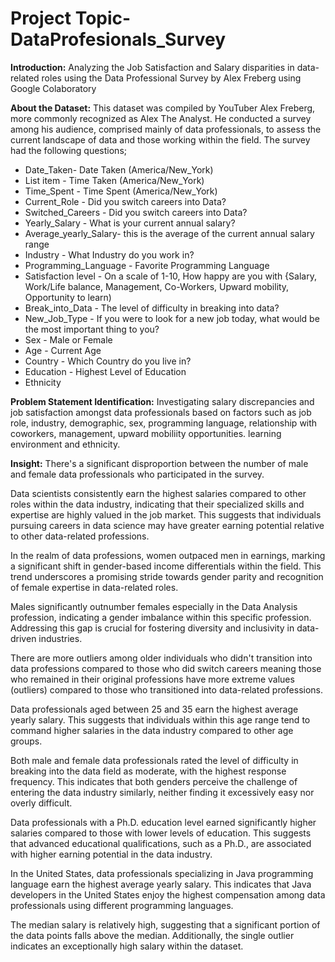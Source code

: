 # **Project Topic- DataProfesionals_Survey**

**Introduction:**
Analyzing the Job Satisfaction and Salary disparities in data-related roles using the Data Professional Survey by Alex Freberg using Google Colaboratory

**About the Dataset:**
This dataset was compiled by YouTuber Alex Freberg, more commonly recognized as Alex The Analyst. He conducted a survey among his audience, comprised mainly of data professionals, to assess the current landscape of data and those working within the field. The survey had the following questions;

*   Date_Taken- Date Taken (America/New_York)
*   List item - Time Taken (America/New_York)
*   Time_Spent - Time Spent (America/New_York)
*   Current_Role - Did you switch careers into Data?
*   Switched_Careers - Did you switch careers into Data?
*   Yearly_Salary - What is your current annual salary?
*   Average_yearly_Salary- this is the average of the current annual salary range
*   Industry - What Industry do you work in?
*   Programming_Language - Favorite Programming Language
*   Satisfaction level - On a scale of 1-10, How happy are you with {Salary, Work/Life balance, Management, Co-Workers, Upward mobility, Opportunity to learn)
*   Break_into_Data - The level of difficulty in breaking into data?
*   New_Job_Type - If you were to look for a new job today, what would be the most important thing to you?
*   Sex - Male or Female
*   Age - Current Age
*   Country  - Which Country do you live in?
*   Education  - Highest Level of Education
*   Ethnicity

**Problem Statement Identification:**
Investigating salary discrepancies and job satisfaction amongst data professionals based on factors such as job role, industry, demographic, sex, programming language, relationship with coworkers, management, upward mobiliity opportunities. learning environment and ethnicity.

**Insight:** 
There's a significant disproportion between the number of male and female data professionals who participated in the survey.

Data scientists consistently earn the highest salaries compared to other roles within the data industry, indicating that their specialized skills and expertise are highly valued in the job market. This suggests that individuals pursuing careers in data science may have greater earning potential relative to other data-related professions.

In the realm of data professions, women outpaced men in earnings, marking a significant shift in gender-based income differentials within the field. This trend underscores a promising stride towards gender parity and recognition of female expertise in data-related roles.

Males significantly outnumber females especially in the Data Analysis profession, indicating a gender imbalance within this specific profession. Addressing this gap is crucial for fostering diversity and inclusivity in data-driven industries.

There are more outliers among older individuals who didn't transition into data professions compared to those who did switch careers meaning those who remained in their original professions have more extreme values (outliers) compared to those who transitioned into data-related professions.

Data professionals aged between 25 and 35 earn the highest average yearly salary. This suggests that individuals within this age range tend to command higher salaries in the data industry compared to other age groups.

Both male and female data professionals rated the level of difficulty in breaking into the data field as moderate, with the highest response frequency. This indicates that both genders perceive the challenge of entering the data industry similarly, neither finding it excessively easy nor overly difficult.

Data professionals with a Ph.D. education level earned significantly higher salaries compared to those with lower levels of education. This suggests that advanced educational qualifications, such as a Ph.D., are associated with higher earning potential in the data industry.

In the United States, data professionals specializing in Java programming language earn the highest average yearly salary. This indicates that Java developers in the United States enjoy the highest compensation among data professionals using different programming languages.

The median salary is relatively high, suggesting that a significant portion of the data points falls above the median. Additionally, the single outlier indicates an exceptionally high salary within the dataset.
